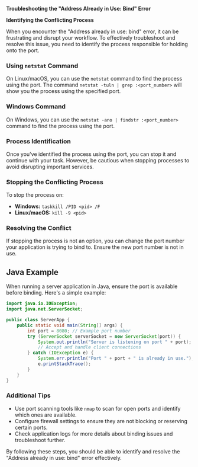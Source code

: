 **Troubleshooting the "Address Already in Use: Bind" Error**

**Identifying the Conflicting Process**

When you encounter the "Address already in use: bind" error, it can be frustrating and disrupt your workflow. To effectively troubleshoot and resolve this issue, you need to identify the process responsible for holding onto the port.

### **Using `netstat` Command**

On Linux/macOS, you can use the `netstat` command to find the process using the port. The command `netstat -tuln | grep :<port_number>` will show you the process using the specified port.

### **Windows Command**

On Windows, you can use the `netstat -ano | findstr :<port_number>` command to find the process using the port.

### **Process Identification**

Once you've identified the process using the port, you can stop it and continue with your task. However, be cautious when stopping processes to avoid disrupting important services.

### **Stopping the Conflicting Process**

To stop the process on:

* **Windows:** `taskkill /PID <pid> /F`
* **Linux/macOS:** `kill -9 <pid>`

### **Resolving the Conflict**

If stopping the process is not an option, you can change the port number your application is trying to bind to. Ensure the new port number is not in use.

## **Java Example**

When running a server application in Java, ensure the port is available before binding. Here's a simple example:

```java
import java.io.IOException;
import java.net.ServerSocket;

public class ServerApp {
    public static void main(String[] args) {
        int port = 8080; // Example port number
        try (ServerSocket serverSocket = new ServerSocket(port)) {
            System.out.println("Server is listening on port " + port);
            // Accept and handle client connections
        } catch (IOException e) {
            System.err.println("Port " + port + " is already in use.");
            e.printStackTrace();
        }
    }
}
```

### **Additional Tips**

* Use port scanning tools like `nmap` to scan for open ports and identify which ones are available.
* Configure firewall settings to ensure they are not blocking or reserving certain ports.
* Check application logs for more details about binding issues and troubleshoot further.

By following these steps, you should be able to identify and resolve the "Address already in use: bind" error effectively.
